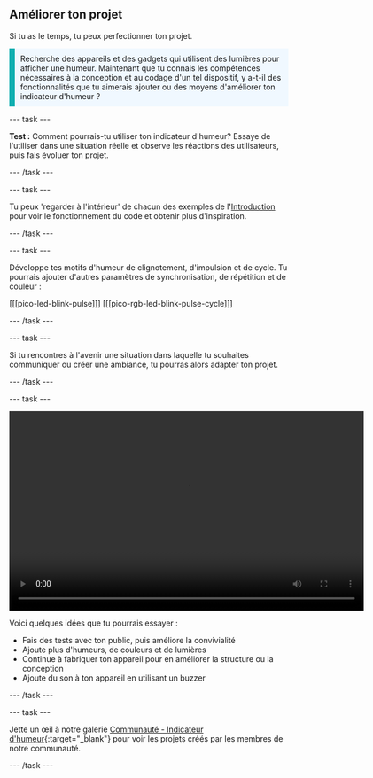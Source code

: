 ## Améliorer ton projet

Si tu as le temps, tu peux perfectionner ton projet.

<p style="border-left: solid; border-width:10px; border-color: #0faeb0; background-color: aliceblue; padding: 10px;">
Recherche des appareils et des gadgets qui utilisent des lumières pour afficher une humeur. Maintenant que tu connais les compétences nécessaires à la conception et au codage d'un tel dispositif, y a-t-il des fonctionnalités que tu aimerais ajouter ou des moyens d'améliorer ton indicateur d'humeur ?
</p>

--- task ---

**Test :** Comment pourrais-tu utiliser ton indicateur d'humeur? Essaye de l'utiliser dans une situation réelle et observe les réactions des utilisateurs, puis fais évoluer ton projet.

--- /task ---

--- task ---

Tu peux 'regarder à l'intérieur' de chacun des exemples de l'[Introduction](.) pour voir le fonctionnement du code et obtenir plus d'inspiration.

--- /task ---

--- task ---

Développe tes motifs d'humeur de clignotement, d'impulsion et de cycle. Tu pourrais ajouter d'autres paramètres de synchronisation, de répétition et de couleur :

\[[[pico-led-blink-pulse]]\] \[[[pico-rgb-led-blink-pulse-cycle\]]]

--- /task ---

--- task ---

Si tu rencontres à l'avenir une situation dans laquelle tu souhaites communiquer ou créer une ambiance, tu pourras alors adapter ton projet.

--- /task ---

--- task ---

<video width="640" height="360" controls>
<source src="images/mood-upgrade.mp4" type="video/mp4">
Ton navigateur ne prend pas en charge la vidéo WebM, essaye FireFox ou Chrome
</video>

Voici quelques idées que tu pourrais essayer :
+ Fais des tests avec ton public, puis améliore la convivialité
+ Ajoute plus d'humeurs, de couleurs et de lumières
+ Continue à fabriquer ton appareil pour en améliorer la structure ou la conception
+ Ajoute du son à ton appareil en utilisant un buzzer

--- /task ---

--- task ---

Jette un œil à notre galerie [Communauté - Indicateur d'humeur](https://wke.lt/w/s/kTSkEC){:target="_blank"} pour voir les projets créés par les membres de notre communauté.

--- /task ---


